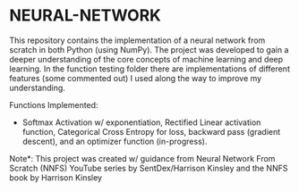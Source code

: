 # NEURAL-NETWORK
This repository contains the implementation of a neural network from scratch in both Python (using NumPy). The project was developed to gain a deeper understanding of the core concepts of machine learning and deep learning. In the function testing folder there are implementations of different features (some commented out) I used along the way to improve my understanding.

Functions Implemented:
- Softmax Activation w/ exponentiation, Rectified Linear activation function, Categorical Cross Entropy for loss, backward pass (gradient descent), and an optimizer function (in-progress).

Note*: This project was created w/ guidance from Neural Network From Scratch (NNFS) YouTube series by SentDex/Harrison Kinsley and the NNFS book by Harrison Kinsley
